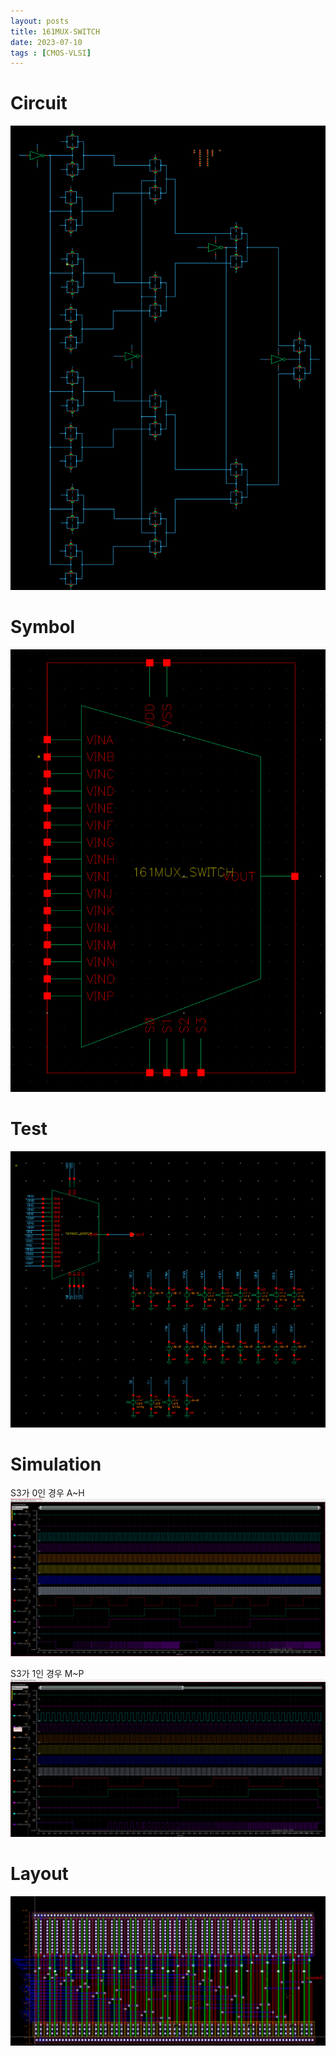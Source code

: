 ```yaml
---
layout: posts
title: 161MUX-SWITCH
date: 2023-07-10
tags : [CMOS-VLSI]
---
```


# Circuit 

![161MUX-SWITCH-SCH](/assets/img/CMOS-VLSI/161MUX-SWITCH/161MUX-SWITCH-SCH.png)

# Symbol

![161MUX-SWITCH-SYM](/assets/img/CMOS-VLSI/161MUX-SWITCH/161MUX-SWITCH-SYM.png)

# Test
![161MUX-SWITCH-TEST](/assets/img/CMOS-VLSI/161MUX-SWITCH/161MUX-SWITCH-TEST.png)

# Simulation
S3가 0인 경우 A~H 
![161MUX-SWITCH-SIM](/assets/img/CMOS-VLSI/161MUX-SWITCH/161MUX-SWITCH-SIM01.png)


S3가 1인 경우 M~P
![161MUX-SWITCH-SIM](/assets/img/CMOS-VLSI/161MUX-SWITCH/161MUX-SWITCH-SIM02.png)
 
# Layout

![161MUX-SWITCH-LAY](/assets/img/CMOS-VLSI/161MUX-SWITCH/161MUX-SWITCH-LAY.png)